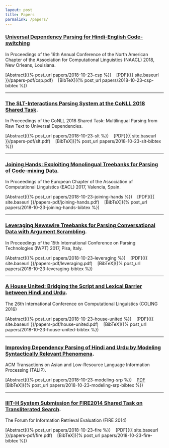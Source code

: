 ```yaml
---
layout: post
title: Papers
parmalink: /papers/
---
```


### [Universal Dependency Parsing for Hindi-English Code-switching](http://www.aclweb.org/anthology/N18-1090)

In Proceedings of the 16th Annual Conference of the North American Chapter of the Association for Computational Linguistics (NAACL) 2018, New Orleans, Louisiana.

[Abstract]({% post_url papers/2018-10-23-csp %}) &nbsp;&nbsp; [PDF]({{ site.baseurl }}/papers-pdf/csp.pdf) &nbsp;&nbsp; [BibTeX]({% post_url papers/2018-10-23-csp-bibtex %})

---

### [The SLT-Interactions Parsing System at the CoNLL 2018 Shared Task](http://universaldependencies.org/conll18/proceedings/pdf/K18-2015.pdf).
In Proceedings of the CoNLL 2018 Shared Task: Multilingual Parsing from Raw Text to Universal Dependencies.

[Abstract]({% post_url papers/2018-10-23-slt %}) &nbsp;&nbsp; [PDF]({{ site.baseurl }}/papers-pdf/slt.pdf) &nbsp;&nbsp; [BibTeX]({% post_url papers/2018-10-23-slt-bibtex %})

---

### [Joining Hands: Exploiting Monolingual Treebanks for Parsing of Code-mixing Data](http://www.aclweb.org/anthology/E17-2052).
In Proceedings of the European Chapter of the Association of Computational Linguistics (EACL) 2017, Valencia, Spain.

[Abstract]({% post_url papers/2018-10-23-joining-hands %}) &nbsp;&nbsp; [PDF]({{ site.baseurl }}/papers-pdf/joining-hands.pdf) &nbsp;&nbsp; [BibTeX]({% post_url papers/2018-10-23-joining-hands-bibtex %})

---

### [Leveraging Newswire Treebanks for Parsing Conversational Data with Argument Scrambling](http://www.aclweb.org/anthology/W17-6309).
In Proceedings of the 15th International Conference on Parsing Technologies (IWPT) 2017, Pisa, Italy.

[Abstract]({% post_url papers/2018-10-23-leveraging %}) &nbsp;&nbsp; [PDF]({{ site.baseurl }}/papers-pdf/leveraging.pdf) &nbsp;&nbsp; [BibTeX]({% post_url papers/2018-10-23-leveraging-bibtex %})

---

### [A House United: Bridging the Script and Lexical Barrier between Hindi and Urdu](http://www.aclweb.org/anthology/C16-1039). 
The 26th International Conference on Computational Linguistics (COLING 2016)

[Abstract]({% post_url papers/2018-10-23-house-united %}) &nbsp;&nbsp; [PDF]({{ site.baseurl }}/papers-pdf/house-united.pdf) &nbsp;&nbsp; [BibTeX]({% post_url papers/2018-10-23-house-united-bibtex %})

---

### [Improving Dependency Parsing of Hindi and Urdu by Modeling Syntactically Relevant Phenomena](https://dl.acm.org/citation.cfm?id=3005447).
ACM Transactions on Asian and Low-Resource Language Information Processing (TALIP).

[Abstract]({% post_url papers/2018-10-23-modeling-srp %}) &nbsp;&nbsp; [PDF](https://dl.acm.org/citation.cfm?id=3005447) &nbsp;&nbsp; [BibTeX]({% post_url papers/2018-10-23-modeling-srp-bibtex %})

---

### [IIIT-H System Submission for FIRE2014 Shared Task on Transliterated Search](https://www.researchgate.net/profile/Irshad_Bhat6/publication/285913231_IIIT-H_System_Submission_for_FIRE2014_Shared_Task_on_Transliterated_Search/links/566449ca08ae418a786d4806.pdf).
The Forum for Information Retrieval Evaluation (FIRE 2014)

[Abstract]({% post_url papers/2018-10-23-fire %}) &nbsp;&nbsp; [PDF]({{ site.baseurl }}/papers-pdf/fire.pdf) &nbsp;&nbsp; [BibTeX]({% post_url papers/2018-10-23-fire-bibtex %})

